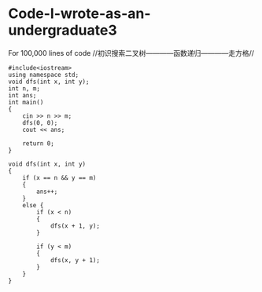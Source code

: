 # Code-I-wrote-as-an-undergraduate3
For 100,000 lines of code
//初识搜索二叉树————函数递归————走方格//
```
#include<iostream>
using namespace std;
void dfs(int x, int y);
int n, m;
int ans;
int main()
{
    cin >> n >> m;
    dfs(0, 0);
    cout << ans;

    return 0;
}

void dfs(int x, int y)
{
    if (x == n && y == m)
    {
        ans++;
    }
    else {
        if (x < n)
        {
            dfs(x + 1, y);
        }

        if (y < m)
        {
            dfs(x, y + 1);
        }
    }
}
```
